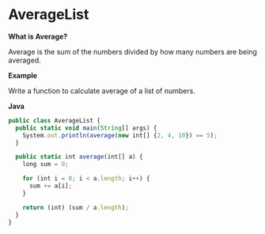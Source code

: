 # AverageList

**What is Average?**

Average is the sum of the numbers divided by how many numbers are being averaged.

**Example**

Write a function to calculate average of a list of numbers.

**Java**

```js
public class AverageList {
  public static void main(String[] args) {
    System.out.println(average(new int[] {2, 4, 10}) == 5);
  }

  public static int average(int[] a) {
    long sum = 0;

    for (int i = 0; i < a.length; i++) {
      sum += a[i];
    }

    return (int) (sum / a.length);
  }
}
```
